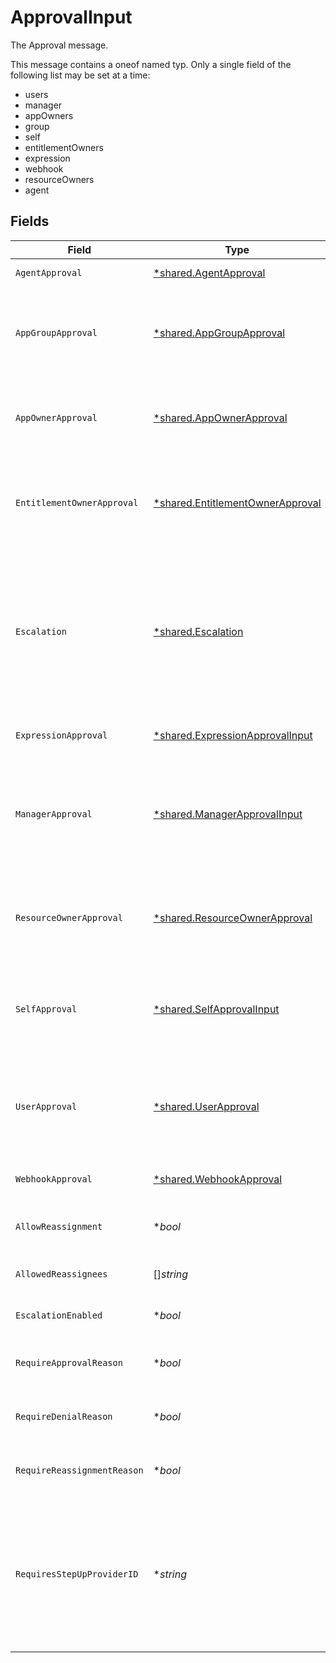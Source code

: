 # ApprovalInput

The Approval message.

This message contains a oneof named typ. Only a single field of the following list may be set at a time:
  - users
  - manager
  - appOwners
  - group
  - self
  - entitlementOwners
  - expression
  - webhook
  - resourceOwners
  - agent



## Fields

| Field                                                                                                                                                                                      | Type                                                                                                                                                                                       | Required                                                                                                                                                                                   | Description                                                                                                                                                                                |
| ------------------------------------------------------------------------------------------------------------------------------------------------------------------------------------------ | ------------------------------------------------------------------------------------------------------------------------------------------------------------------------------------------ | ------------------------------------------------------------------------------------------------------------------------------------------------------------------------------------------ | ------------------------------------------------------------------------------------------------------------------------------------------------------------------------------------------ |
| `AgentApproval`                                                                                                                                                                            | [*shared.AgentApproval](../../../pkg/models/shared/agentapproval.md)                                                                                                                       | :heavy_minus_sign:                                                                                                                                                                         | The agent to assign the task to.                                                                                                                                                           |
| `AppGroupApproval`                                                                                                                                                                         | [*shared.AppGroupApproval](../../../pkg/models/shared/appgroupapproval.md)                                                                                                                 | :heavy_minus_sign:                                                                                                                                                                         | The AppGroupApproval object provides the configuration for setting a group as the approvers of an approval policy step.                                                                    |
| `AppOwnerApproval`                                                                                                                                                                         | [*shared.AppOwnerApproval](../../../pkg/models/shared/appownerapproval.md)                                                                                                                 | :heavy_minus_sign:                                                                                                                                                                         | App owner approval provides the configuration for an approval step when the app owner is the target.                                                                                       |
| `EntitlementOwnerApproval`                                                                                                                                                                 | [*shared.EntitlementOwnerApproval](../../../pkg/models/shared/entitlementownerapproval.md)                                                                                                 | :heavy_minus_sign:                                                                                                                                                                         | The entitlement owner approval allows configuration of the approval step when the target approvers are the entitlement owners.                                                             |
| `Escalation`                                                                                                                                                                               | [*shared.Escalation](../../../pkg/models/shared/escalation.md)                                                                                                                             | :heavy_minus_sign:                                                                                                                                                                         | The Escalation message.<br/><br/>This message contains a oneof named escalation_policy. Only a single field of the following list may be set at a time:<br/>  - replacePolicy<br/>  - reassignToApprovers<br/> |
| `ExpressionApproval`                                                                                                                                                                       | [*shared.ExpressionApprovalInput](../../../pkg/models/shared/expressionapprovalinput.md)                                                                                                   | :heavy_minus_sign:                                                                                                                                                                         | The ExpressionApproval message.                                                                                                                                                            |
| `ManagerApproval`                                                                                                                                                                          | [*shared.ManagerApprovalInput](../../../pkg/models/shared/managerapprovalinput.md)                                                                                                         | :heavy_minus_sign:                                                                                                                                                                         | The manager approval object provides configuration options for approval when the target of the approval is the manager of the user in the task.                                            |
| `ResourceOwnerApproval`                                                                                                                                                                    | [*shared.ResourceOwnerApproval](../../../pkg/models/shared/resourceownerapproval.md)                                                                                                       | :heavy_minus_sign:                                                                                                                                                                         | The resource owner approval allows configuration of the approval step when the target approvers are the resource owners.                                                                   |
| `SelfApproval`                                                                                                                                                                             | [*shared.SelfApprovalInput](../../../pkg/models/shared/selfapprovalinput.md)                                                                                                               | :heavy_minus_sign:                                                                                                                                                                         | The self approval object describes the configuration of a policy step that needs to be approved by the target of the request.                                                              |
| `UserApproval`                                                                                                                                                                             | [*shared.UserApproval](../../../pkg/models/shared/userapproval.md)                                                                                                                         | :heavy_minus_sign:                                                                                                                                                                         | The user approval object describes the approval configuration of a policy step that needs to be approved by a specific list of users.                                                      |
| `WebhookApproval`                                                                                                                                                                          | [*shared.WebhookApproval](../../../pkg/models/shared/webhookapproval.md)                                                                                                                   | :heavy_minus_sign:                                                                                                                                                                         | The WebhookApproval message.                                                                                                                                                               |
| `AllowReassignment`                                                                                                                                                                        | **bool*                                                                                                                                                                                    | :heavy_minus_sign:                                                                                                                                                                         | Configuration to allow reassignment by reviewers during this step.                                                                                                                         |
| `AllowedReassignees`                                                                                                                                                                       | []*string*                                                                                                                                                                                 | :heavy_minus_sign:                                                                                                                                                                         | List of users for whom this step can be reassigned.                                                                                                                                        |
| `EscalationEnabled`                                                                                                                                                                        | **bool*                                                                                                                                                                                    | :heavy_minus_sign:                                                                                                                                                                         | Whether escalation is enabled for this step.                                                                                                                                               |
| `RequireApprovalReason`                                                                                                                                                                    | **bool*                                                                                                                                                                                    | :heavy_minus_sign:                                                                                                                                                                         | Configuration to require a reason when approving this step.                                                                                                                                |
| `RequireDenialReason`                                                                                                                                                                      | **bool*                                                                                                                                                                                    | :heavy_minus_sign:                                                                                                                                                                         | Configuration to require a reason when denying this step.                                                                                                                                  |
| `RequireReassignmentReason`                                                                                                                                                                | **bool*                                                                                                                                                                                    | :heavy_minus_sign:                                                                                                                                                                         | Configuration to require a reason when reassigning this step.                                                                                                                              |
| `RequiresStepUpProviderID`                                                                                                                                                                 | **string*                                                                                                                                                                                  | :heavy_minus_sign:                                                                                                                                                                         | The ID of a step-up authentication provider that will be required for approvals on this step.<br/> If set, approvers must complete the step-up authentication flow before they can approve. |